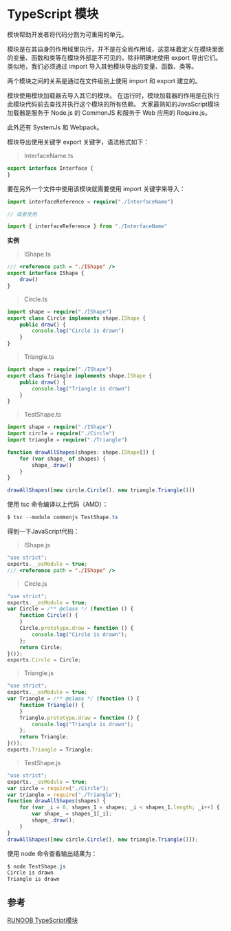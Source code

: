 # TypeScript 模块

模块帮助开发者将代码分割为可重用的单元。

模块是在其自身的作用域里执行，并不是在全局作用域，这意味着定义在模块里面的变量、函数和类等在模块外部是不可见的，除非明确地使用 export 导出它们。类似地，我们必须通过 import 导入其他模块导出的变量、函数、类等。

两个模块之间的关系是通过在文件级别上使用 import 和 export 建立的。

模块使用模块加载器去导入其它的模块。 在运行时，模块加载器的作用是在执行此模块代码前去查找并执行这个模块的所有依赖。 大家最熟知的JavaScript模块加载器是服务于 Node.js 的 CommonJS 和服务于 Web 应用的 Require.js。

此外还有 SystemJs 和 Webpack。

模块导出使用关键字 export 关键字，语法格式如下：

> InterfaceName.ts

```typescript
export interface Interface {
}
```

要在另外一个文件中使用该模块就需要使用 import 关键字来导入：

```typescript
import interfaceReference = require("./InterfaceName")

// 或者使用

import { interfaceReference } from "./InterfaceName"
```

**实例**

> IShape.ts

```typescript
/// <reference path = "./IShape" />
export interface IShape {
    draw()
}
```

> Circle.ts

```typescript
import shape = require("./IShape")
export class Circle implements shape.IShape {
    public draw() {
        console.log("Circle is drawn")
    }
}
```

> Triangle.ts

```typescript
import shape = require("./IShape")
export class Triangle implements shape.IShape {
    public draw() {
        console.log("Triangle is drawn")
    }
}
```

> TestShape.ts

```typescript
import shape = require("./IShape")
import circle = require("./Circle")
import triangle = require("./Triangle")

function drawAllShapes(shapes: shape.IShape[]) {
    for (var shape_ of shapes) {
        shape_.draw()
    }
}

drawAllShapes([new circle.Circle(), new triangle.Triangle()])
```

使用 tsc 命令编译以上代码（AMD）：

```powershell
$ tsc --module commonjs TestShape.ts
```

得到一下JavaScript代码：

> IShape.js

```javascript
"use strict";
exports.__esModule = true;
/// <reference path = "./IShape" />
```

> Circle.js

```javascript
"use strict";
exports.__esModule = true;
var Circle = /** @class */ (function () {
    function Circle() {
    }
    Circle.prototype.draw = function () {
        console.log("Circle is drawn");
    };
    return Circle;
}());
exports.Circle = Circle;
```

> Triangle.js

```javascript
"use strict";
exports.__esModule = true;
var Triangle = /** @class */ (function () {
    function Triangle() {
    }
    Triangle.prototype.draw = function () {
        console.log("Triangle is drawn");
    };
    return Triangle;
}());
exports.Triangle = Triangle;
```

> TestShape.js

```javascript
"use strict";
exports.__esModule = true;
var circle = require("./Circle");
var triangle = require("./Triangle");
function drawAllShapes(shapes) {
    for (var _i = 0, shapes_1 = shapes; _i < shapes_1.length; _i++) {
        var shape_ = shapes_1[_i];
        shape_.draw();
    }
}
drawAllShapes([new circle.Circle(), new triangle.Triangle()]);
```

使用 node 命令查看输出结果为：

```powershell
$ node TestShape.js
Circle is drawn
Triangle is drawn
```

## 参考

[RUNOOB TypeScript模块](http://www.runoob.com/typescript/ts-module.html)